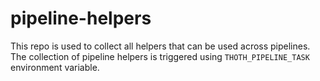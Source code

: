 # pipeline-helpers

This repo is used to collect all helpers that can be used across pipelines. The collection of pipeline helpers is triggered using
`THOTH_PIPELINE_TASK` environment variable.
